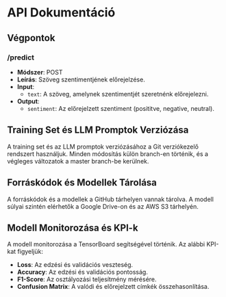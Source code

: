 # API Dokumentáció

## Végpontok

### /predict
- **Módszer**: POST
- **Leírás**: Szöveg szentimentjének előrejelzése.
- **Input**:
  - `text`: A szöveg, amelynek szentimentjét szeretnénk előrejelezni.
- **Output**:
  - `sentiment`: Az előrejelzett szentiment (posititve, negative, neutral).

## Training Set és LLM Promptok Verziózása
A training set és az LLM promptok verziózásához a Git verziókezelő rendszert használjuk. Minden módosítás külön branch-en történik, és a végleges változatok a master branch-be kerülnek.

## Forráskódok és Modellek Tárolása
A forráskódok és a modellek a GitHub tárhelyen vannak tárolva. A modell súlyai szintén elérhetők a Google Drive-on és az AWS S3 tárhelyén.

## Modell Monitorozása és KPI-k
A modell monitorozása a TensorBoard segítségével történik. Az alábbi KPI-kat figyeljük:
- **Loss**: Az edzési és validációs veszteség.
- **Accuracy**: Az edzési és validációs pontosság.
- **F1-Score**: Az osztályozási teljesítmény mérésére.
- **Confusion Matrix**: A valódi és előrejelzett címkék összehasonlítása.
